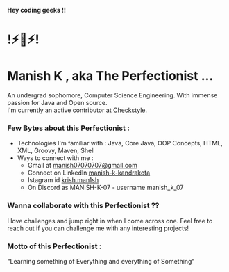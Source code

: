 **Hey coding geeks !!**
# !⚡🤖⚡!
# **Manish K** , aka  The Perfectionist ...

An undergrad sophomore, Computer Science Engineering. With immense passion for Java and Open source.\
I'm currently an active contributor at [Checkstyle](https://github.com/checkstyle/checkstyle).

### Few Bytes about this Perfectionist :

* Technologies I'm familiar with : Java, Core Java, OOP Concepts, HTML, XML, Groovy, Maven, Shell
* Ways to connect with me :
  * Gmail at manish07070707@gmail.com
  * Connect on LinkedIn [manish-k-kandrakota](https://www.linkedin.com/in/manish-k-kandrakota/)
  * Istagram id [krish.man1sh](https://www.instagram.com/krish.man1sh/)
  * On Discord as MANISH-K-07 - username manish_k_07

### Wanna collaborate with this Perfectionist ??

I love challenges and jump right in when I come across one. Feel free to reach out if you can challenge me with any interesting projects!

### Motto of this Perfectionist :

"Learning something of Everything and everything of Something"
